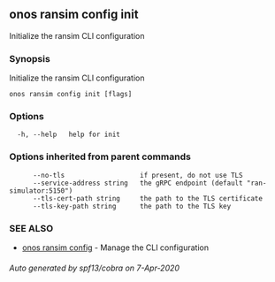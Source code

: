 ## onos ransim config init

Initialize the ransim CLI configuration

### Synopsis

Initialize the ransim CLI configuration

```
onos ransim config init [flags]
```

### Options

```
  -h, --help   help for init
```

### Options inherited from parent commands

```
      --no-tls                   if present, do not use TLS
      --service-address string   the gRPC endpoint (default "ran-simulator:5150")
      --tls-cert-path string     the path to the TLS certificate
      --tls-key-path string      the path to the TLS key
```

### SEE ALSO

* [onos ransim config](onos_ransim_config.md)	 - Manage the CLI configuration

###### Auto generated by spf13/cobra on 7-Apr-2020
